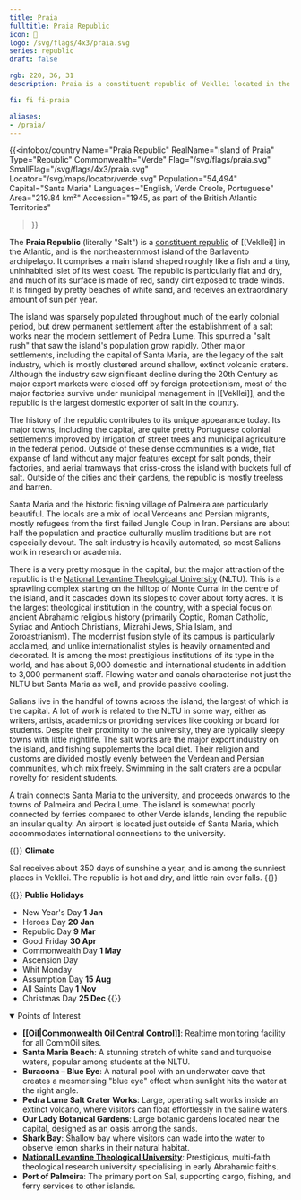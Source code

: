 ```yaml
---
title: Praia
fulltitle: Praia Republic
icon: 🧂
logo: /svg/flags/4x3/praia.svg
series: republic
draft: false

rgb: 220, 36, 31
description: Praia is a constituent republic of Vekllei located in the Cabo Verde archipelago off the coast of West Africa.

fi: fi fi-praia

aliases:
- /praia/
---
```

{{<infobox/country
	 Name="Praia Republic"
	 RealName="Island of Praia"
	 Type="Republic"
	 Commonwealth="Verde"
	 Flag="/svg/flags/praia.svg"
	 SmallFlag="/svg/flags/4x3/praia.svg"
	 Locator="/svg/maps/locator/verde.svg"
	 Population="54,494"
	 Capital="Santa Maria"
	 Languages="English, Verde Creole, Portuguese"
	 Area="219.84 km²"
	 Accession="1945, as part of the British Atlantic Territories"
 >}}

The <span class="fi fi-praia"></span> **Praia Republic** (literally "Salt") is a [constituent republic](/republics/) of [[Vekllei]] in the Atlantic, and is the northeasternmost island of the Barlavento archipelago. It comprises a main island shaped roughly like a fish and a tiny, uninhabited islet of its west coast. The republic is particularly flat and dry, and much of its surface is made of red, sandy dirt exposed to trade winds. It is fringed by pretty beaches of white sand, and receives an extraordinary amount of sun per year.

The island was sparsely populated throughout much of the early colonial period, but drew permanent settlement after the establishment of a salt works near the modern settlement of Pedra Lume. This spurred a "salt rush" that saw the island's population grow rapidly. Other major settlements, including the capital of Santa Maria, are the legacy of the salt industry, which is mostly clustered around shallow, extinct volcanic craters. Although the industry saw significant decline during the 20th Century as major export markets were closed off by foreign protectionism, most of the major factories survive under municipal management in [[Vekllei]], and the republic is the largest domestic exporter of salt in the country.

The history of the republic contributes to its unique appearance today. Its major towns, including the capital, are quite pretty Portuguese colonial settlements improved by irrigation of street trees and municipal agriculture in the federal period. Outside of these dense communities is a wide, flat expanse of land without any major features except for salt ponds, their factories, and aerial tramways that criss-cross the island with buckets full of salt. Outside of the cities and their gardens, the republic is mostly treeless and barren.

Santa Maria and the historic fishing village of Palmeira are particularly beautiful. The locals are a mix of local Verdeans and Persian migrants, mostly refugees from the first failed Jungle Coup in Iran. Persians are about half the population and practice culturally muslim traditions but are not especially devout. The salt industry is heavily automated, so most Salians work in research or academia.

There is a very pretty mosque in the capital, but the major attraction of the republic is the [National Levantine Theological University](/nltu/) (NLTU). This is a sprawling complex starting on the hilltop of Monte Curral in the centre of the island, and it cascades down its slopes to cover about forty acres. It is the largest theological institution in the country, with a special focus on ancient Abrahamic religious history (primarily Coptic, Roman Catholic, Syriac and Antioch Christians, Mizrahi Jews, Shia Islam, and Zoroastrianism). The modernist fusion style of its campus is particularly acclaimed, and unlike internationalist styles is heavily ornamented and decorated. It is among the most prestigious institutions of its type in the world, and has about 6,000 domestic and international students in addition to 3,000 permanent staff. Flowing water and canals characterise not just the NLTU but Santa Maria as well, and provide passive cooling.

Salians live in the handful of towns across the island, the largest of which is the capital. A lot of work is related to the NLTU in some way, either as writers, artists, academics or providing services like cooking or board for students. Despite their proximity to the university, they are typically sleepy towns with little nightlife. The salt works are the major export industry on the island, and fishing supplements the local diet. Their religion and customs are divided mostly evenly between the Verdean and Persian communities, which mix freely. Swimming in the salt craters are a popular novelty for resident students.

A train connects Santa Maria to the university, and proceeds onwards to the towns of Palmeira and Pedra Lume. The island is somewhat poorly connected by ferries compared to other Verde islands, lending the republic an insular quality. An airport is located just outside of Santa Maria, which accommodates international connections to the university.

{{<note table>}}
**Climate**

Sal receives about 350 days of sunshine a year, and is among the sunniest places in Vekllei. The republic is hot and dry, and little rain ever falls.
{{</note>}}

{{<note table>}}
**Public Holidays**

* New Year's Day **1 Jan**
* Heroes Day **20 Jan**
* Republic Day **9 Mar**
* Good Friday **30 Apr**
* Commonwealth Day **1 May**
* Ascension Day
* Whit Monday
* Assumption Day **15 Aug**
* All Saints Day **1 Nov**
* Christmas Day **25 Dec**
{{</note>}}

<details open>
<summary>Points of Interest</summary>

- **[[Oil|Commonwealth Oil Central Control]]**: Realtime monitoring facility for all CommOil sites.
- **Santa Maria Beach**: A stunning stretch of white sand and turquoise waters, popular among students at the NLTU.
- **Buracona – Blue Eye**: A natural pool with an underwater cave that creates a mesmerising "blue eye" effect when sunlight hits the water at the right angle.
- **Pedra Lume Salt Crater Works**: Large, operating salt works inside an extinct volcano, where visitors can float effortlessly in the saline waters.
- **Our Lady Botanical Gardens**: Large botanic gardens located near the capital, designed as an oasis among the sands.
- **Shark Bay**: Shallow bay where visitors can wade into the water to observe lemon sharks in their natural habitat.
- **[National Levantine Theological University](/nltu/)**: Prestigious, multi-faith theological research university specialising in early Abrahamic faiths.
- **Port of Palmeira**: The primary port on Sal, supporting cargo, fishing, and ferry services to other islands.

</details>

